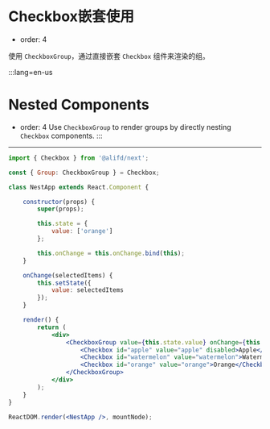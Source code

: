 # Checkbox嵌套使用

- order: 4

使用 `CheckboxGroup`，通过直接嵌套 `Checkbox` 组件来渲染的组。

:::lang=en-us
# Nested Components
- order: 4
Use `CheckboxGroup` to render groups by directly nesting `Checkbox` components.
:::
---

````jsx
import { Checkbox } from '@alifd/next';

const { Group: CheckboxGroup } = Checkbox;

class NestApp extends React.Component {

    constructor(props) {
        super(props);

        this.state = {
            value: ['orange']
        };

        this.onChange = this.onChange.bind(this);
    }

    onChange(selectedItems) {
        this.setState({
            value: selectedItems
        });
    }

    render() {
        return (
            <div>
                <CheckboxGroup value={this.state.value} onChange={this.onChange}>
                    <Checkbox id="apple" value="apple" disabled>Apple</Checkbox>
                    <Checkbox id="watermelon" value="watermelon">Watermelon</Checkbox>
                    <Checkbox id="orange" value="orange">Orange</Checkbox>
                </CheckboxGroup>
            </div>
        );
    }
}

ReactDOM.render(<NestApp />, mountNode);
````
